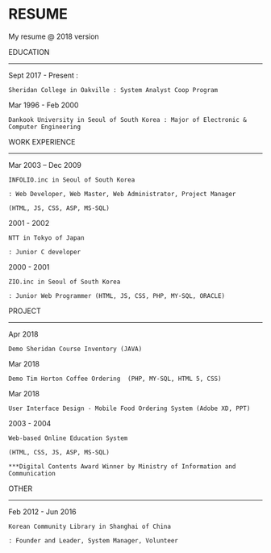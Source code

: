 # RESUME
My resume @ 2018 version

EDUCATION

---------------------------------------------------------------


Sept 2017 - Present	: 

    Sheridan College in Oakville : System Analyst Coop Program
    
Mar 1996 - Feb 2000	

    Dankook University in Seoul of South Korea : Major of Electronic & Computer Engineering    
    


WORK EXPERIENCE                 

---------------------------------------------------------------


Mar 2003 – Dec 2009	

    INFOLIO.inc in Seoul of South Korea
    
    : Web Developer, Web Master, Web Administrator, Project Manager
    
    (HTML, JS, CSS, ASP, MS-SQL) 
    
2001 - 2002	

    NTT in Tokyo of Japan
    
    : Junior C developer
    
2000 - 2001	

    ZIO.inc in Seoul of South Korea
    
    : Junior Web Programmer (HTML, JS, CSS, PHP, MY-SQL, ORACLE) 
    


PROJECT

----------------------------------------------------------------


Apr 2018	

    Demo Sheridan Course Inventory (JAVA) 
    
Mar 2018	

    Demo Tim Horton Coffee Ordering  (PHP, MY-SQL, HTML 5, CSS)
    
Mar 2018	

    User Interface Design - Mobile Food Ordering System (Adobe XD, PPT) 
    
2003 - 2004	

    Web-based Online Education System
    
    (HTML, CSS, JS, ASP, MS-SQL)
    
    ***Digital Contents Award Winner by Ministry of Information and Communication 



OTHER

----------------------------------------------------------------


Feb 2012 - Jun 2016

    Korean Community Library in Shanghai of China 
    
    : Founder and Leader, System Manager, Volunteer 
    
